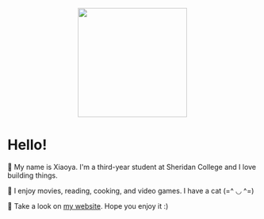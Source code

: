<p align="center"><img src="https://user-images.githubusercontent.com/84748829/167641084-10e8231b-0087-4bcc-95ac-0975da71d81f.GIF" width="220"></p>

# Hello!
🌳 My name is Xiaoya. I'm a third-year student at Sheridan College and I love building things.  
  
🍰 I enjoy movies, reading, cooking, and video games. I have a cat (=^ ◡ ^=) 
  
💜 Take a look on [my website](https://xiaoyazz.github.io/XiaoyaZou/). Hope you enjoy it :)

